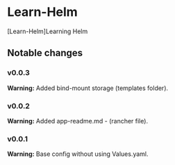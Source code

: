 # Learn-Helm

[Learn-Helm]Learning Helm


## Notable changes
### v0.0.3
**Warning:** Added bind-mount storage (templates folder).
### v0.0.2
**Warning:** Added app-readme.md - (rancher file).
### v0.0.1
**Warning:** Base config without using Values.yaml.
